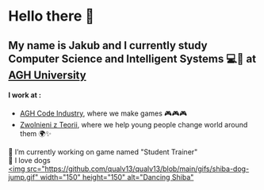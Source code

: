 Hello there 👋
===========

My name is Jakub and I currently study Computer Science and Intelligent Systems 💻🧠 at [AGH University](https://www.agh.edu.pl/en)
---

#### I work at :
- [AGH Code Industry](https://github.com/AGH-Code-Industry?target=_blank), where we make games 🎮🎮🎮
- [Zwolnieni z Teorii](https://zwolnienizteorii.pl?target=_blank), where we help young people change world around them 🌍✨

🔭 I’m currently working on game named "Student Trainer" <br>
🐶 I love dogs<br>
[<img src="https://github.com/qualv13/qualv13/blob/main/gifs/shiba-dog-jump.gif"
    width="150" height="150"
    alt="Dancing Shiba"
    ](https://youtu.be/gu3KzCWoons?si=p63jyQNZ-tFI5HoH?target=_blank)



<!--![Shiba dancing](https://github.com/qualv13/qualv13/blob/main/gifs/shiba-dog-jump.gif)
-->
<!--
**qualv13/qualv13** is a ✨ _special_ ✨ repository because its `README.md` (this file) appears on your GitHub profile.

Here are some ideas to get you started:

- 🔭 I’m currently working on ...
- 🌱 I’m currently learning ...
- 👯 I’m looking to collaborate on ...
- 🤔 I’m looking for help with ...
- 💬 Ask me about ...
- 📫 How to reach me: ...
- 😄 Pronouns: ...
- ⚡ Fun fact: ...
-->

